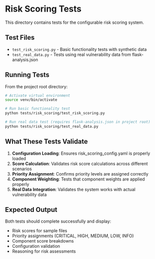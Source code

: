 # Risk Scoring Tests

This directory contains tests for the configurable risk scoring system.

## Test Files

- `test_risk_scoring.py` - Basic functionality tests with synthetic data
- `test_real_data.py` - Tests using real vulnerability data from flask-analysis.json

## Running Tests

From the project root directory:

```bash
# Activate virtual environment
source venv/bin/activate

# Run basic functionality test
python tests/risk_scoring/test_risk_scoring.py

# Run real data test (requires flask-analysis.json in project root)
python tests/risk_scoring/test_real_data.py
```

## What These Tests Validate

1. **Configuration Loading**: Ensures risk_scoring_config.yaml is properly loaded
2. **Score Calculation**: Validates risk score calculations across different scenarios
3. **Priority Assignment**: Confirms priority levels are assigned correctly
4. **Component Weighting**: Tests that component weights are applied properly
5. **Real Data Integration**: Validates the system works with actual vulnerability data

## Expected Output

Both tests should complete successfully and display:
- Risk scores for sample files
- Priority assignments (CRITICAL, HIGH, MEDIUM, LOW, INFO)
- Component score breakdowns
- Configuration validation
- Reasoning for risk assessments
